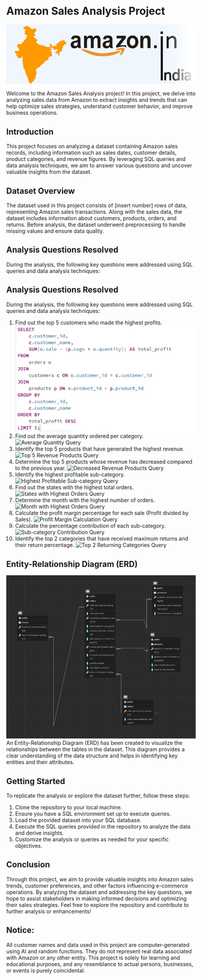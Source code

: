 # Amazon Sales Analysis Project
 ![Banner Image](https://github.com/nazims-flow/Amazon_Sales_Analysis/blob/main/amazon_india_wide_image-3.jpg)
 
 Welcome to the Amazon Sales Analysis project! In this project, we delve into analyzing sales
 data from Amazon to extract insights and trends that can help optimize sales strategies,
 understand customer behavior, and improve business operations.
 ## Introduction
 This project focuses on analyzing a dataset containing Amazon sales records, including
 information such as sales dates, customer details, product categories, and revenue figures. By
 leveraging SQL queries and data analysis techniques, we aim to answer various questions and
 uncover valuable insights from the dataset.
 ## Dataset Overview
 The dataset used in this project consists of [insert number] rows of data, representing Amazon
 sales transactions. Along with the sales data, the dataset includes information about customers,
 products, orders, and returns. Before analysis, the dataset underwent preprocessing to handle
 missing values and ensure data quality.
 ## Analysis Questions Resolved
 During the analysis, the following key questions were addressed using SQL queries and data
 analysis techniques:
 ## Analysis Questions Resolved
 During the analysis, the following key questions were addressed using SQL queries and data
 analysis techniques:
1. Find out the top 5 customers who made the highest profits.
 ![Top 5 Customers Query](https://github.com/nazims-flow/Amazon_Sales_Analysis/blob/main/Query_images/q1.jpeg)
 2. Find out the average quantity ordered per category.
 ![Average Quantity Query](insert_image_link_here)
 3. Identify the top 5 products that have generated the highest revenue.
 ![Top 5 Revenue Products Query](insert_image_link_here)
 4. Determine the top 5 products whose revenue has decreased compared to the previous year.
 ![Decreased Revenue Products Query](insert_image_link_here)
 5. Identify the highest profitable sub-category.
 ![Highest Profitable Sub-category Query](insert_image_link_here)
 6. Find out the states with the highest total orders.
 ![States with Highest Orders Query](insert_image_link_here)
 7. Determine the month with the highest number of orders.
 ![Month with Highest Orders Query](insert_image_link_here)
 8. Calculate the profit margin percentage for each sale (Profit divided by Sales).
 ![Profit Margin Calculation Query](insert_image_link_here)
9. Calculate the percentage contribution of each sub-category.
 ![Sub-category Contribution Query](insert_image_link_here)
 10. Identify the top 2 categories that have received maximum returns and their return
 percentage.
 ![Top 2 Returning Categories Query](insert_image_link_here)
 ## Entity-Relationship Diagram (ERD)
 ![ERD Image](https://github.com/nazims-flow/Amazon_Sales_Analysis/blob/main/ERD_Amazon.png)
 An Entity-Relationship Diagram (ERD) has been created to visualize the relationships between
 the tables in the dataset. This diagram provides a clear understanding of the data structure and
 helps in identifying key entities and their attributes.
 ## Getting Started
 To replicate the analysis or explore the dataset further, follow these steps:
 1. Clone the repository to your local machine.
 2. Ensure you have a SQL environment set up to execute queries.
 3. Load the provided dataset into your SQL database.
4. Execute the SQL queries provided in the repository to analyze the data and derive insights.
 5. Customize the analysis or queries as needed for your specific objectives.
 ## Conclusion
 Through this project, we aim to provide valuable insights into Amazon sales trends, customer
 preferences, and other factors influencing e-commerce operations. By analyzing the dataset
 and addressing the key questions, we hope to assist stakeholders in making informed decisions
 and optimizing their sales strategies.
 Feel free to explore the repository and contribute to further analysis or enhancements!
 ## Notice:
 All customer names and data used in this project are computer-generated using AI and random
 functions. They do not represent real data associated with Amazon or any other entity. This
 project is solely for learning and educational purposes, and any resemblance to actual persons,
 businesses, or events is purely coincidental.
